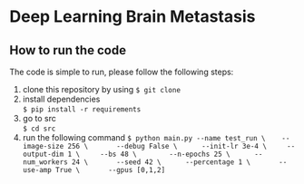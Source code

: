 # Deep Learning Brain Metastasis

## How to run the code
The code is simple to run, please follow the following steps:
1. clone this repository by using `$ git clone`
2. install dependencies   
`$ pip install -r requirements`
3. go to src     
`$ cd src`
4. run the following command
`$ python main.py --name test_run \   
                  --image-size 256 \      
                  --debug False \     
                  --init-lr 3e-4 \    
                  --output-dim 1 \    
                  --bs 48 \       
                  --n-epochs 25 \     
                  --num_workers 24 \      
                  --seed 42 \     
                  --percentage 1 \      
                  --use-amp True \      
                  --gpus [0,1,2]`
